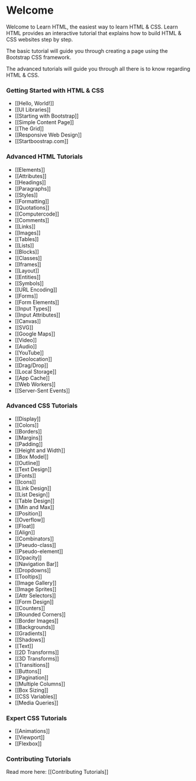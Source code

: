 # Welcome

Welcome to Learn HTML, the easiest way to learn HTML & CSS. Learn HTML provides an interactive tutorial that explains
how to build HTML & CSS websites step by step.

The basic tutorial will guide you through creating a page using the Bootstrap CSS framework.

The advanced tutorials will guide you through all there is to know regarding HTML & CSS.


### Getting Started with HTML & CSS

- [[Hello, World!]]
- [[UI Libraries]]
- [[Starting with Bootstrap]]
- [[Simple Content Page]]
- [[The Grid]]
- [[Responsive Web Design]]
- [[Startboostrap.com]]

### Advanced HTML Tutorials

- [[Elements]]
- [[Attributes]]
- [[Headings]]
- [[Paragraphs]]
- [[Styles]]
- [[Formatting]]
- [[Quotations]]
- [[Computercode]]
- [[Comments]]
- [[Links]]
- [[Images]]
- [[Tables]]
- [[Lists]]
- [[Blocks]]
- [[Classes]]
- [[Iframes]]
- [[Layout]]
- [[Entities]]
- [[Symbols]]
- [[URL Encoding]]
- [[Forms]]
- [[Form Elements]]
- [[Input Types]]
- [[Input Attributes]]
- [[Canvas]]
- [[SVG]]
- [[Google Maps]]
- [[Video]]
- [[Audio]]
- [[YouTube]]
- [[Geolocation]]
- [[Drag/Drop]]
- [[Local Storage]]
- [[App Cache]]
- [[Web Workers]]
- [[Server-Sent Events]]

### Advanced CSS Tutorials

- [[Display]]
- [[Colors]]
- [[Borders]]
- [[Margins]]
- [[Padding]]
- [[Height and Width]]
- [[Box Model]]
- [[Outline]]
- [[Text Design]]
- [[Fonts]]
- [[Icons]]
- [[Link Design]]
- [[List Design]]
- [[Table Design]]
- [[Min and Max]]
- [[Position]]
- [[Overflow]]
- [[Float]]
- [[Align]]
- [[Combinators]]
- [[Pseudo-class]]
- [[Pseudo-element]]
- [[Opacity]]
- [[Navigation Bar]]
- [[Dropdowns]]
- [[Tooltips]]
- [[Image Gallery]]
- [[Image Sprites]]
- [[Attr Selectors]]
- [[Form Design]]
- [[Counters]]
- [[Rounded Corners]]
- [[Border Images]]
- [[Backgrounds]]
- [[Gradients]]
- [[Shadows]]
- [[Text]]
- [[2D Transforms]]
- [[3D Transforms]]
- [[Transitions]]
- [[Buttons]]
- [[Pagination]]
- [[Multiple Columns]]
- [[Box Sizing]]
- [[CSS Variables]]
- [[Media Queries]]


### Expert CSS Tutorials
- [[Animations]]
- [[Viewport]]
- [[Flexbox]]



### Contributing Tutorials

Read more here: [[Contributing Tutorials]]

